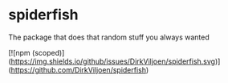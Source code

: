 # spiderfish
The package that does that random stuff you always wanted

[![npm (scoped)]
(https://img.shields.io/github/issues/DirkViljoen/spiderfish.svg)]
(https://github.com/DirkViljoen/spiderfish)
